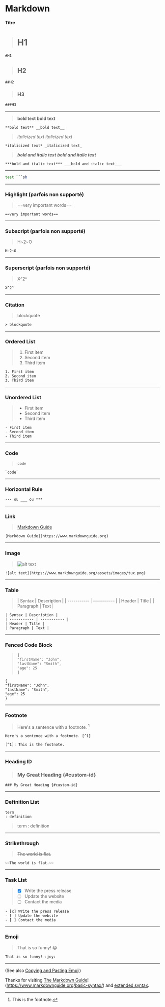 # Markdown
#### Titre
> # H1
```
#H1
```
> ## H2
```
##H2
```
> ### H3
```
###H3
```
---
> **bold text** __bold text__
```
**bold text** __bold text__
```

> *italicized text* _italicized text_
```
*italicized text* _italicized text_
```

> ***bold and italic text*** ___bold and italic text___
```
***bold and italic text*** ___bold and italic text___
```
---
```sh
test ```sh
```
---
### Highlight (parfois non supporté) 
> ==very important words==
```
==very important words==
```
---
### Subscript (parfois non supporté)
> H~2~O
```
H~2~O
```
---
### Superscript (parfois non supporté)
> X^2^
```
X^2^
```
---
### Citation
> blockquote
```
> blockquote
```
---
### Ordered List
> 1. First item
> 2. Second item
> 3. Third item
```
1. First item
2. Second item
3. Third item
```
---
### Unordered List
> - First item
> - Second item
> - Third item
```
- First item
- Second item
- Third item
```
---
### Code
> `code`
```
`code`
```
---
### Horizontal Rule
```
--- ou ___ ou ***
```
---
### Link
> [Markdown Guide](https://www.markdownguide.org)
```
[Markdown Guide](https://www.markdownguide.org)
```
---
### Image
> ![alt text](https://www.markdownguide.org/assets/images/tux.png)
```
![alt text](https://www.markdownguide.org/assets/images/tux.png)
```
---
### Table
> | Syntax | Description |
| ----------- | ----------- |
| Header | Title |
| Paragraph | Text |
```
| Syntax | Description |
| ----------- | ----------- |
| Header | Title |
| Paragraph | Text |
```
---
### Fenced Code Block
> ```
> {
> "firstName": "John",
> "lastName": "Smith",
> "age": 25
> }
> ```
```
{
"firstName": "John",
"lastName": "Smith",
"age": 25
}
```
---
### Footnote
> Here's a sentence with a footnote. [^1]
[^1]: This is the footnote.
```
Here's a sentence with a footnote. [^1]

[^1]: This is the footnote.
```
---
### Heading ID
> ### My Great Heading {#custom-id}
```
### My Great Heading {#custom-id}
```
---
### Definition List
```
term
: definition
```
> term
: definition
---
### Strikethrough
> ~~The world is flat.~~
```
~~The world is flat.~~
```
---
### Task List
> - [x] Write the press release
> - [ ] Update the website
> - [ ] Contact the media
```
- [x] Write the press release
- [ ] Update the website
- [ ] Contact the media
```
---
### Emoji
> That is so funny! :joy:
```
That is so funny! :joy:
```
---
(See also [Copying and Pasting Emoji](https://www.markdownguide.org/extended-syntax/#copying-and-pasting-emoji))

Thanks for visiting [The Markdown Guide](https://www.markdownguide.org)!
(https://www.markdownguide.org/basic-syntax/) and [extended syntax](https://www.markdownguide.org/extended-syntax/).